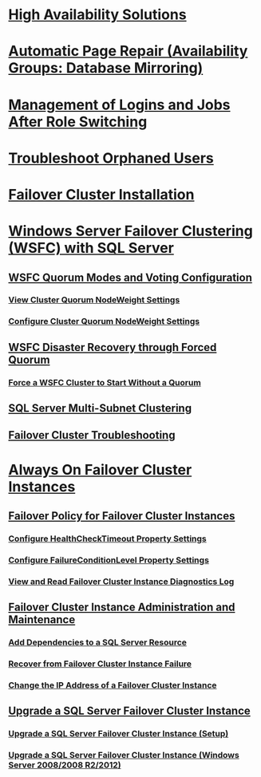 # [High Availability Solutions](high-availability-solutions-sql-server.md)  
# [Automatic Page Repair (Availability Groups: Database Mirroring)](automatic-page-repair-availability-groups-database-mirroring.md)  
# [Management of Logins and Jobs After Role Switching](management-of-logins-and-jobs-after-role-switching-sql-server.md)  
# [Troubleshoot Orphaned Users](troubleshoot-orphaned-users-sql-server.md)  

# [Failover Cluster Installation](install/sql-server-failover-cluster-installation.md)  

# [Windows Server Failover Clustering (WSFC) with SQL Server](windows/windows-server-failover-clustering-wsfc-with-sql-server.md)  
## [WSFC Quorum Modes and Voting Configuration](windows/wsfc-quorum-modes-and-voting-configuration-sql-server.md)  
### [View Cluster Quorum NodeWeight Settings](windows/view-cluster-quorum-nodeweight-settings.md)  
### [Configure Cluster Quorum NodeWeight Settings](windows/configure-cluster-quorum-nodeweight-settings.md)  
## [WSFC Disaster Recovery through Forced Quorum](windows/wsfc-disaster-recovery-through-forced-quorum-sql-server.md)  
### [Force a WSFC Cluster to Start Without a Quorum](windows/force-a-wsfc-cluster-to-start-without-a-quorum.md)  
## [SQL Server Multi-Subnet Clustering](windows/sql-server-multi-subnet-clustering-sql-server.md)  
## [Failover Cluster Troubleshooting](windows/failover-cluster-troubleshooting.md)  

# [Always On Failover Cluster Instances](windows/always-on-failover-cluster-instances-sql-server.md)  
## [Failover Policy for Failover Cluster Instances](windows/failover-policy-for-failover-cluster-instances.md)  
### [Configure HealthCheckTimeout Property Settings](windows/configure-healthchecktimeout-property-settings.md)  
### [Configure FailureConditionLevel Property Settings](windows/configure-failureconditionlevel-property-settings.md)  
### [View and Read Failover Cluster Instance Diagnostics Log](windows/view-and-read-failover-cluster-instance-diagnostics-log.md)  
## [Failover Cluster Instance Administration and Maintenance](windows/failover-cluster-instance-administration-and-maintenance.md)  
### [Add Dependencies to a SQL Server Resource](windows/add-dependencies-to-a-sql-server-resource.md)  
### [Recover from Failover Cluster Instance Failure](windows/recover-from-failover-cluster-instance-failure.md)  
### [Change the IP Address of a Failover Cluster Instance](windows/change-the-ip-address-of-a-failover-cluster-instance.md)  
## [Upgrade a SQL Server Failover Cluster Instance](windows/upgrade-a-sql-server-failover-cluster-instance.md)  
### [Upgrade a SQL Server Failover Cluster Instance (Setup)](windows/upgrade-a-sql-server-failover-cluster-instance-setup.md)
### [Upgrade a SQL Server Failover Cluster Instance (Windows Server 2008/2008 R2/2012)](windows/upgrade-sql-server-failover-cluster-instance-2008-2012.md)
